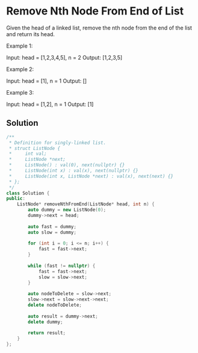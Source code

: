# Remove Nth Node From End of List

Given the head of a linked list, remove the nth node from the end of the list and return its head.

Example 1:

Input: head = [1,2,3,4,5], n = 2
Output: [1,2,3,5]

Example 2:

Input: head = [1], n = 1
Output: []

Example 3:

Input: head = [1,2], n = 1
Output: [1]

## Solution

```cpp
/**
 * Definition for singly-linked list.
 * struct ListNode {
 *     int val;
 *     ListNode *next;
 *     ListNode() : val(0), next(nullptr) {}
 *     ListNode(int x) : val(x), next(nullptr) {}
 *     ListNode(int x, ListNode *next) : val(x), next(next) {}
 * };
 */
class Solution {
public:
    ListNode* removeNthFromEnd(ListNode* head, int n) {
        auto dummy = new ListNode(0);
        dummy->next = head;
        
        auto fast = dummy;
        auto slow = dummy;
        
        for (int i = 0; i <= n; i++) {
            fast = fast->next;
        }
        
        while (fast != nullptr) {
            fast = fast->next;
            slow = slow->next;
        }
        
        auto nodeToDelete = slow->next;
        slow->next = slow->next->next;
        delete nodeToDelete;
        
        auto result = dummy->next;
        delete dummy;
        
        return result;
    }
};
```